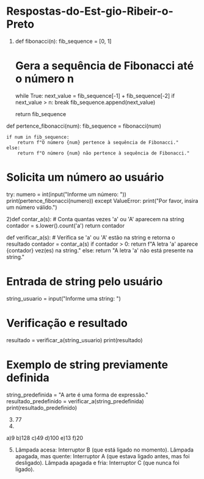 # Respostas-do-Est-gio-Ribeir-o-Preto
1) def fibonacci(n):
    fib_sequence = [0, 1]
    
    # Gera a sequência de Fibonacci até o número n
    while True:
        next_value = fib_sequence[-1] + fib_sequence[-2]
        if next_value > n:
            break
        fib_sequence.append(next_value)
    
    return fib_sequence

def pertence_fibonacci(num):
    fib_sequence = fibonacci(num)
    
    if num in fib_sequence:
        return f"O número {num} pertence à sequência de Fibonacci."
    else:
        return f"O número {num} não pertence à sequência de Fibonacci."

# Solicita um número ao usuário
try:
    numero = int(input("Informe um número: "))
    print(pertence_fibonacci(numero))
except ValueError:
    print("Por favor, insira um número válido.")


2)def contar_a(s):
    # Conta quantas vezes 'a' ou 'A' aparecem na string
    contador = s.lower().count('a')
    return contador

def verificar_a(s):
    # Verifica se 'a' ou 'A' estão na string e retorna o resultado
    contador = contar_a(s)
    if contador > 0:
        return f"A letra 'a' aparece {contador} vez(es) na string."
    else:
        return "A letra 'a' não está presente na string."

# Entrada de string pelo usuário
string_usuario = input("Informe uma string: ")

# Verificação e resultado
resultado = verificar_a(string_usuario)
print(resultado)

# Exemplo de string previamente definida
string_predefinida = "A arte é uma forma de expressão."
resultado_predefinido = verificar_a(string_predefinida)
print(resultado_predefinido)

3) 77
4)
a)9
b)128
c)49
d)100
e)13
f)20

5) Lâmpada acesa: Interruptor B (que está ligado no momento).
Lâmpada apagada, mas quente: Interruptor A (que estava ligado antes, mas foi desligado).
Lâmpada apagada e fria: Interruptor C (que nunca foi ligado).
